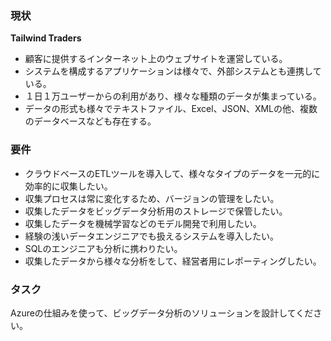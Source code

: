 ### **現状**

**Tailwind Traders**

- 顧客に提供するインターネット上のウェブサイトを運営している。
- システムを構成するアプリケーションは様々で、外部システムとも連携している。
- １日１万ユーザーからの利用があり、様々な種類のデータが集まっている。
- データの形式も様々でテキストファイル、Excel、JSON、XMLの他、複数のデータベースなども存在する。

### **要件**

- クラウドベースのETLツールを導入して、様々なタイプのデータを一元的に効率的に収集したい。
- 収集プロセスは常に変化するため、バージョンの管理をしたい。
- 収集したデータをビッグデータ分析用のストレージで保管したい。
- 収集したデータを機械学習などのモデル開発で利用したい。
- 経験の浅いデータエンジニアでも扱えるシステムを導入したい。
- SQLのエンジニアも分析に携わりたい。
- 収集したデータから様々な分析をして、経営者用にレポーティングしたい。

### タスク

Azureの仕組みを使って、ビッグデータ分析のソリューションを設計してください。